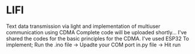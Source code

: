 # LIFI
Text data transmission via light and implementation of multiuser communication using CDMA
Complete code will be uploaded shortly... 
I've shared the codes for the basic principles for the CDMA.
I've used ESP32
To implement; Run the .ino file -> Upadte your COM port in.py file -> Hit run

